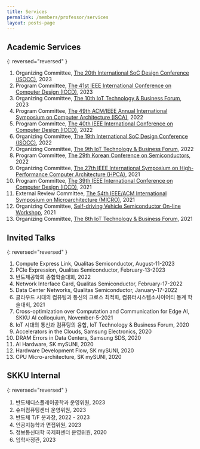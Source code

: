 ```yaml
---
title: Services
permalink: /members/professor/services
layout: posts-page
---
```


## Academic Services

{: reversed="reversed" }

  1. Organizing Committee, [The 20th International SoC Design Conference (ISOCC)](http://2023.isocc.org/), 2023
  1. Program Committee, [The 41st IEEE International Conference on Computer Design (ICCD)](https://iccd-conf.com/2023/), 2023
  1. Organizing Committee, [The 10th IoT Technology & Business Forum](https://www.theieie.org/events/?part=02&c_id=825), 2023
  1. Program Committee, [The 49th ACM/IEEE Annual International Symposium on Computer Architecture (ISCA)](https://www.iscaconf.org/isca2022/), 2022
  1. Program Committee, [The 40th IEEE International Conference on Computer Design (ICCD)](https://iccd-conf.com/2022/), 2022
  1. Organizing Committee, [The 19th International SoC Design Conference (ISOCC)](http://2022.isocc.org/), 2022
  1. Organizing Committee, [The 9th IoT Technology & Business Forum](https://www.theieie.org/events/?part=02&c_id=797), 2022
  1. Program Committee, [The 29th Korean Conference on Semiconductors](http://kcs.cosar.or.kr/2022/welcome.jsp), 2022
  1. Organizing Committee, [The 27th IEEE International Symposium on High-Performance Computer Architecture (HPCA)](https://hpca-conf.org/2021/), 2021
  1. Program Committee, [The 39th IEEE International Conference on Computer Design (ICCD)](https://iccd-conf.com/2021/), 2021
  1. External Review Committee, [The 54th IEEE/ACM International Symposium on Microarchitecture (MICRO)](https://microarch.org/micro54/), 2021
  1. Organizing Committee, [Self-driving Vehicle Semiconductor On-line Workshop](https://www.theise.org/notice_1/?pageid=1&mod=document&uid=99), 2021
  1. Organizing Committee, [The 8th IoT Technology & Business Forum](https://www.theieie.org/events/?part=02&c_id=757), 2021


## Invited Talks

{: reversed="reversed" }

  1. Compute Express Link, Qualitas Semiconductor, August-11-2023
  1. PCIe Expression, Qualitas Semiconductor, February-13-2023
  1. 반도체공학회 종합학술대회, 2022
  1. Network Interface Card, Qualitas Semiconductor, February-17-2022
  1. Data Center Networks, Qualitas Semiconductor, January-17-2022
  1. 클라우드 시대의 컴퓨팅과 통신의 크로스 최적화, 컴퓨터시스템소사이어티 동계 학술대회, 2021
  1. Cross-optimization over Computation and Communication for Edge AI, SKKU AI colloquium, November-5-2021
  1. IoT 시대의 통신과 컴퓨팅의 융합, IoT Technology & Business Forum, 2020
  1. Accelerators in the Clouds, Samsung Electronics, 2020
  1. DRAM Errors in Data Centers, Samsung SDS, 2020
  1. AI Hardware, SK mySUNI, 2020
  1. Hardware Development Flow, SK mySUNI, 2020
  1. CPU Micro-architecture, SK mySUNI, 2020


## SKKU Internal

{: reversed="reversed" }

  1. 반도체디스플레이공학과 운영위원, 2023
  1. 슈퍼컴퓨팅센터 운영위원, 2023
  1. 반도체 T/F 분과장, 2022 - 2023
  1. 인공지능학과 면접위원, 2023
  1. 정보통신대학 국제화센터 운영위원, 2020 
  1. 입학사정관, 2023
